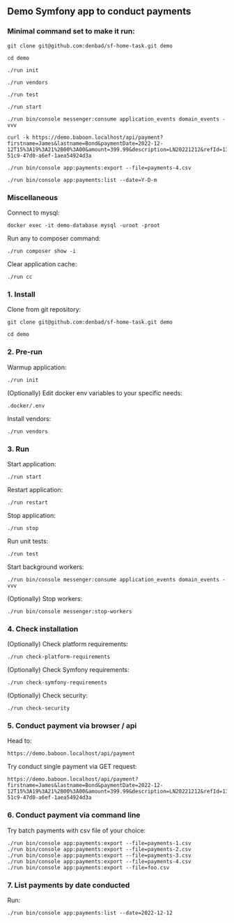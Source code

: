 ## Demo Symfony app to conduct payments

### Minimal command set to make it run:

```shell
git clone git@github.com:denbad/sf-home-task.git demo
```
```shell
cd demo
```
```shell
./run init
```
```shell
./run vendors
```
```shell
./run test
```
```shell
./run start
```
```shell
./run bin/console messenger:consume application_events domain_events -vvv
```
```shell
curl -k https://demo.baboon.localhost/api/payment?firstname=James&lastname=Bond&paymentDate=2022-12-12T15%3A19%3A21%2B00%3A00&amount=399.99&description=LN20221212&refId=130f8a89-51c9-47d0-a6ef-1aea54924d3a
```
```shell
./run bin/console app:payments:export --file=payments-4.csv
```
```shell
./run bin/console app:payments:list --date=Y-D-m
```

### Miscellaneous

Connect to mysql:

```shell
docker exec -it demo-database mysql -uroot -proot
```

Run any to composer command:

```shell
./run composer show -i
```

Clear application cache:

```shell
./run cc
```

### 1. Install

Clone from git repository:
```shell
git clone git@github.com:denbad/sf-home-task.git demo
```
```shell
cd demo
```

### 2. Pre-run

Warmup application:

```shell
./run init
```

(Optionally) Edit docker env variables to your specific needs:

```shell
.docker/.env
```

Install vendors:

```shell
./run vendors
```

### 3. Run

Start application:

```shell
./run start
```

Restart application:

```shell
./run restart
```

Stop application:

```shell
./run stop
```

Run unit tests:

```shell
./run test
```

Start background workers:

```shell
./run bin/console messenger:consume application_events domain_events -vvv
```

(Optionally) Stop workers:

```shell
./run bin/console messenger:stop-workers
```

### 4. Check installation

(Optionally) Check platform requirements:

```shell
./run check-platform-requirements
```

(Optionally) Check Symfony requirements:

```shell
./run check-symfony-requirements
```

(Optionally) Check security:

```shell
./run check-security
```

### 5. Conduct payment via browser / api

Head to:
```shell
https://demo.baboon.localhost/api/payment
```

Try conduct single payment via GET request:

```shell
https://demo.baboon.localhost/api/payment?firstname=James&lastname=Bond&paymentDate=2022-12-12T15%3A19%3A21%2B00%3A00&amount=399.99&description=LN20221212&refId=130f8a89-51c9-47d0-a6ef-1aea54924d3a
```

### 6. Conduct payment via command line

Try batch payments with csv file of your choice:

```shell
./run bin/console app:payments:export --file=payments-1.csv
./run bin/console app:payments:export --file=payments-2.csv
./run bin/console app:payments:export --file=payments-3.csv
./run bin/console app:payments:export --file=payments-4.csv
./run bin/console app:payments:export --file=foo.csv
```

### 7. List payments by date conducted

Run:
```shell
./run bin/console app:payments:list --date=2022-12-12
```
